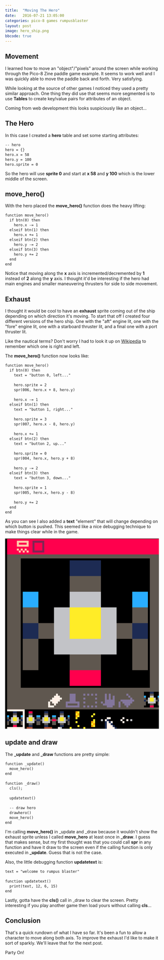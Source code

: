 ```yaml
---
title:  "Moving The Hero"
date:   2016-07-21 13:05:00
categories: pico-8 games rumpusblaster
layout: post
image: hero_ship.png
bbcode: true
---
```


## Movement

I learned how to move an "object"/"pixels" around the screen while working through the Pico-8 Zine paddle game example.  It seems to work well and I was quickly able to move the paddle back and forth.  Very satisfying.

While looking at the source of other games I noticed they used a pretty similar approach.  One thing they did use that seems more segmented is to use **Tables** to create key/value pairs for attributes of an object.  

Coming from web development this looks suspiciously like an object...

<!--more-->

## The Hero

In this case I created a **hero** table and set some starting attributes:

```
-- hero
hero = {}
hero.x = 58
hero.y = 100
hero.sprite = 0
```

So the hero will use **sprite 0** and start at **x 58** and **y 100** which is the lower middle of the screen.

## move_hero()

With the hero placed the **move_hero()** function does the heavy lifting:

```
function move_hero()
  if btn(0) then
    hero.x -= 1
  elseif btn(1) then
    hero.x += 1
  elseif btn(2) then
    hero.y -= 2
  elseif btn(3) then
    hero.y += 2
  end
end
```

Notice that moving along the **x** axis is incremented/decremented by **1** instead of **2** along the **y** axis.  I thought it'd be interesting if the hero had main engines and smaller maneuvering thrusters for side to side movement.

## Exhaust

I thought it would be cool to have an **exhaust** sprite coming out of the ship depending on which direction it's moving.  To start that off I created four different versions of the hero ship.  One with the "aft" engine lit, one with the "fore" engine lit, one with a starboard thruster lit, and a final one with a port thruster lit.  

Like the nautical terms?  Don't worry I had to look it up on [Wikipedia](https://en.wikipedia.org/wiki/Port_and_starboard) to remember which one is right and left.

The **move_hero()** function now looks like:

```
function move_hero()
  if btn(0) then
    text = "button 0, left..."

    hero.sprite = 2
    spr(006, hero.x + 8, hero.y)

    hero.x -= 1
  elseif btn(1) then
    text = "button 1, right..."

    hero.sprite = 3
    spr(007, hero.x - 8, hero.y)

    hero.x += 1
  elseif btn(2) then
    text = "button 2, up..."

    hero.sprite = 0
    spr(004, hero.x, hero.y + 8)

    hero.y -= 2
  elseif btn(3) then
    text = "button 3, down..."

    hero.sprite = 1
    spr(005, hero.x, hero.y - 8)

    hero.y += 2
  end
end
```

As you can see I also added a **text** "element" that will change depending on which button is pushed.  This seemed like a nice debugging technique to make things clear while in the game.

![](/img/hero_ship_sprites.png)

## update and draw

The **_update** and **_draw** functions are pretty simple:

```
function _update()
  move_hero()
end

function _draw()
  cls();

  updatetext()

  -- draw hero
  drawhero()
  move_hero()
end
```

I'm calling **move_hero()** in _update and _draw because it wouldn't show the exhaust sprite unless I called **move_hero** at least once in **_draw**.  I guess that makes sense, but my first thought was that you could call **spr** in any function and have it draw to the screen even if the calling function is only executed in **_update**.  Guess that is not the case.

Also, the little debugging function **updatetext** is:

```
text = "welcome to rumpus blaster"

function updatetext()
  print(text, 12, 6, 15)
end
```

Lastly, gotta have the **cls()** call in _draw to clear the screen.  Pretty interesting if you play another game then load yours without calling **cls**...

## Conclusion

That's a quick rundown of what I have so far.  It's been a fun to allow a character to move along both axis.  To improve the exhaust I'd like to make it sort of sparkly.  We'll leave that for the next post.

Party On!
